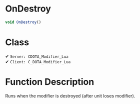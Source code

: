 # OnDestroy
```js	
void OnDestroy()
```
# Class
✔ `Server: CDOTA_Modifier_Lua`  
✔ `Client: C_DOTA_Modifier_Lua`  

# Function Description
Runs when the modifier is destroyed (after unit loses modifier).
